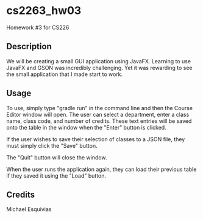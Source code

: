 # cs2263_hw03
Homework #3 for CS226



## Description
We will be creating a small GUI application using JavaFX. Learning to use JavaFX and GSON was incredibly challenging. Yet it was rewarding to see the small application that I made start to work. 



## Usage
To use, simply type "gradle run" in the command line and then the Course Editor window will open. The user can select a department, enter a class name, class code, and number of credits. These text entries will be saved onto the table in the window when the "Enter" button is clicked. 

If the user wishes to save their selection of classes to a JSON file, they must simply click the "Save" button. 

The "Quit" button will close the window.

When the user runs the application again, they can load their previous table if they saved it using the "Load" button.  






## Credits
Michael Esquivias

